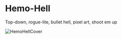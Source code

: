 # Hemo-Hell

Top-down, rogue-lite, bullet hell, pixel art, shoot em up

![HemoHellCover](https://user-images.githubusercontent.com/71495630/227391822-4bd58a8c-ed3e-4bd0-aef5-4a13a72e6fe6.png)
